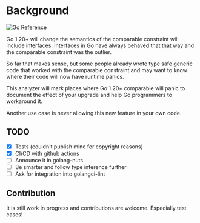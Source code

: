 # Background
[![Go Reference](https://pkg.go.dev/badge/github.com/nightlyone/comparablepanics.svg)](https://pkg.go.dev/github.com/nightlyone/comparablepanics)

Go 1.20+ will change the semantics of the comparable constraint will include
interfaces. Interfaces in Go have always behaved that that way and the
comparable constraint was the outlier.

So far that makes sense, but some people already wrote type safe
generic code that worked with the comparable constraint and may want to know
where their code will now have runtime panics.

This analyzer will mark places where Go 1.20+ comparable will panic to document
the effect of your upgrade and help Go programmers to workaround it.

Another use case is never allowing this new feature in your own code.

## TODO
* [x] Tests (couldn't publish mine for copyright reasons)
* [x] CI/CD with github actions
* [ ] Announce it in golang-nuts
* [ ] Be smarter and follow type inference further
* [ ] Ask for integration into golangci-lint

## Contribution
It is still work in progress and contributions are welcome. Especially test
cases!
